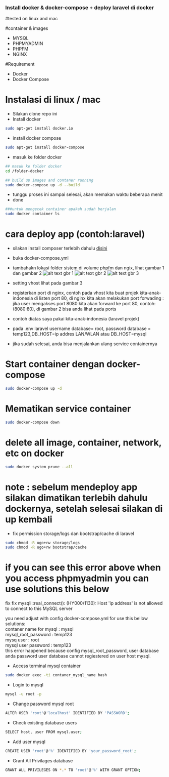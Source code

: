 ### Install docker & docker-compose + deploy laravel di docker

#tested on linux and mac

#container & images 
* MYSQL
* PHPMYADMIN
* PHPFM
* NGINX

#Requirement
* Docker
* Docker Compose

# Instalasi di linux / mac
* Silakan clone repo ini 
* Install docker
```bash
sudo apt-get install docker.io
```
* install docker compose 
```bash
sudo apt-get install docker-compose
```
* masuk ke folder docker
```bash
## masuk ke folder docker
cd /folder-docker
```
```bash
## build up images and contaner running
sudo docker-compose up -d --build
```
* tunggu proses ini sampai selesai, akan memakan waktu beberapa menit
* done
```bash
###untuk mengecek container apakah sudah berjalan 
sudo docker container ls
```


# cara deploy app (contoh:laravel)
* silakan install composer terlebih dahulu <a href="https://github.com/yaza-putu/install-composer">disini</a>
* buka docker-compose.yml
* tambahakn lokasi folder sistem di volume phpfm dan ngix, lihat gambar 1 dan gambar 2
![alt text](https://res.cloudinary.com/dk0053zbe/image/upload/v1592650544/Docker/phpfm_gpqlup.png)
gbr 1
![alt text](https://res.cloudinary.com/dk0053zbe/image/upload/v1592650544/Docker/nginx_tfgpsz.png)
gbr 2
![alt text](https://res.cloudinary.com/dk0053zbe/image/upload/v1592650544/Docker/vhost_i2lnnc.png)
gbr 3
* setting vhost lihat pada gambar 3
* registerkan port di nginx, contoh pada vhost kita buat projek kita-anak-indonesia di listen port 80, di nginx kita akan melakukan port forwading : jika user mengakses port 8080 kita akan forward ke port 80, contoh: (8080:80), di gambar 2 bisa anda lihat pada ports

* contoh diatas saya pakai kita-anak-indonesia (laravel  projek)
* pada .env laravel username database= root, password database = temp123,DB_HOST=ip addres LAN/WLAN atau DB_HOST=mysql
* jika sudah selesai, anda bisa menjalankan ulang service containernya

# Start container dengan docker-compose
```bash
sudo docker-compose up -d
```
# Mematikan service container
```bash
sudo docker-compose down
```
# delete all image, container, network, etc on docker
```bash
sudo docker system prune --all
```
# note : sebelum mendeploy app silakan dimatikan terlebih dahulu dockernya, setelah selesai silakan di up kembali
* fix permission storage/logs dan bootstrap/cache di laravel
```bash
sudo chmod -R ugo+rw storage/logs
sudo chmod -R ugo+rw bootstrap/cache
```

# if you can see this error above when you access phpmyadmin you can use solutions this below

fix fix mysqli::real_connect(): (HY000/1130): Host 'ip address' is not allowed to connect to this MySQL server 

you need adjust with config docker-compose.yml for use this bellow solutions: <br>
contaner name for mysql : mysql <br>
mysql_root_password : temp123 <br>
mysq user : root <br>
mysql user password : temp123 <br>
this error happened because config mysql_root_password, user database anda password user database cannot regiestered on user host mysql.
<br>

* Access terminal mysql container
```bash
sudo docker exec -ti contaner_mysql_name bash
```
* Login to mysql
```bash
mysql -u root -p
```

* Change password mysql root
```bash
ALTER USER 'root'@'localhost' IDENTIFIED BY 'PASSWORD';
```

* Check existing database users
```bash
SELECT host, user FROM mysql.user;
```

* Add user mysql
```bash
CREATE USER 'root'@'%' IDENTIFIED BY 'your_password_root';
```

* Grant All Privilages database
```bash
GRANT ALL PRIVILEGES ON *.* TO 'root'@'%' WITH GRANT OPTION;
```
